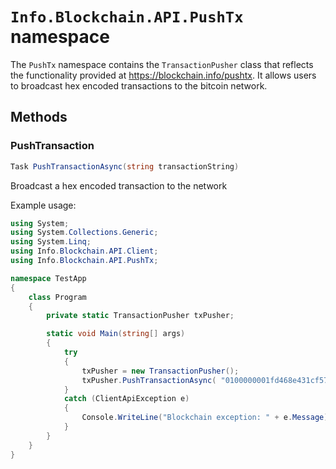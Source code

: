 # `Info.Blockchain.API.PushTx` namespace

The `PushTx` namespace contains the `TransactionPusher` class that reflects the functionality provided at https://blockchain.info/pushtx. It allows users to broadcast hex encoded transactions to the bitcoin network.

## Methods

### PushTransaction

```csharp
Task PushTransactionAsync(string transactionString)
```

   Broadcast a hex encoded transaction to the network

Example usage:

```csharp
using System;
using System.Collections.Generic;
using System.Linq;
using Info.Blockchain.API.Client;
using Info.Blockchain.API.PushTx;

namespace TestApp
{
    class Program
    {
        private static TransactionPusher txPusher;

        static void Main(string[] args)
        {
            try
            {
                txPusher = new TransactionPusher();
				txPusher.PushTransactionAsync( "0100000001fd468e431cf5797b108e4d22724e1e055b3ecec59af4ef17b063afd36d3c5cf6010000008c4930460221009918eee8be186035be8ca573b7a4ef7bc672c59430785e5390cc375329a2099702210085b86387e3e15d68c847a1bdf786ed0fdbc87ab3b7c224f3c5490ac19ff4e756014104fe2cfcf0733e559cbf28d7b1489a673c0d7d6de8470d7ff3b272e7221afb051b777b5f879dd6a8908f459f950650319f0e83a5cf1d7c1dfadf6458f09a84ba80ffffffff01185d2033000000001976a9144be9a6a5f6fb75765145d9c54f1a4929e407d2ec88ac00000000").Wait();
            }
            catch (ClientApiException e)
            {
                Console.WriteLine("Blockchain exception: " + e.Message);
            }
        }
    }
}

```
